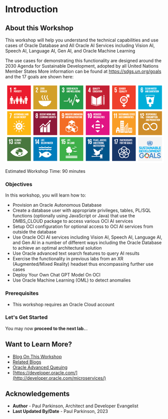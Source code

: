 # Introduction

## About this Workshop

This workshop will help you understand the technical capabilities and use cases of Oracle Database and All Oracle AI Services
 including Vision AI, Speech AI, Language AI, Gen AI, and Oracle Machine Learning

The use cases for demonstrating this functionality are designed around 
the 2030 Agenda for Sustainable Development, adopted by all United Nations Member States
 More information can be found at https://sdgs.un.org/goals and the 17 goals are shown here:

![](./images/UN-sustainabilitygoals.png "UN sustainability goals")

Estimated Workshop Time: 90 minutes

### Objectives

In this workshop, you will learn how to:
* Provision an Oracle Autonomous Database
* Create a database user with appropriate privileges, tables, PL/SQL functions (optionally using JavaScript or Java) that use the DMBS_CLOUD package to access various OCI AI services
* Setup OCI configuration for optional access to OCI AI services from outside the database
* Use Oracle OCI AI services including Vision AI, Speech AI, Language AI, and Gen AI in a number of different ways including the Oracle Database to achieve an optimal architectural solution
* Use Oracle advanced text search features to query AI results
* Exercise the functionality in previous labs from an XR (Augmented/Mixed Reality) headset thus encompassing further use cases
* Deploy Your Own Chat GPT Model On OCI
* Use Oracle Machine Learning (OML) to detect anomalies

### Prerequisites

- This workshop requires an Oracle Cloud account

### Let's Get Started

You may now **proceed to the next lab.**..

## Want to Learn More?

* [Blog On This Workshop](https://dzone.com/articles/simplify-microservice-transactions-with-oracle-dat)
* [Related Blogs](https://dzone.com/users/4571557/paulparkinson.html)
* [Oracle Advanced Queuing](https://docs.oracle.com/en/database/oracle/oracle-database/19/adque/aq-introduction.html)
* [https://developer.oracle.com/](http://developer.oracle.com/microservices/)

## Acknowledgements

* **Author** - Paul Parkinson, Architect and Developer Evangelist
* **Last Updated By/Date** - Paul Parkinson, 2023
